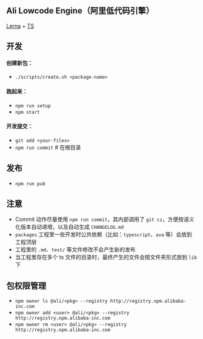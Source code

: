 ## Ali Lowcode Engine（阿里低代码引擎）

[Lerna](https://github.com/lerna/lerna) + [TS](https://www.typescriptlang.org/)

## 开发

#### 创建新包：

- `./scripts/create.sh <package-name>`

#### 跑起来：

- `npm run setup`
- `npm start`

#### 开发提交：

- `git add <your-files>`
- `npm run commit` # 在根目录

## 发布

- `npm run pub`

## 注意

- Commit 动作尽量使用 `npm run commit`，其内部调用了 `git cz`，方便按语义化版本自动递增，以及自动生成 `CHANGELOG.md`
- `packages` 工程里一些开发时公共依赖（比如：`typescript`、`ava` 等）会放到工程顶层
- 工程里的 `.md`、`test/` 等文件修改不会产生新的发布
- 当工程里存在多个 ts 文件的目录时，最终产生的文件会按文件夹形式放到 `lib` 下

## 包权限管理

- `npm owner ls @ali/<pkg> --registry http://registry.npm.alibaba-inc.com`
- `npm owner add <user> @ali/<pkg> --registry http://registry.npm.alibaba-inc.com`
- `npm owner rm <user> @ali/<pkg> --registry http://registry.npm.alibaba-inc.com`
